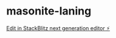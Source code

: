 # masonite-laning

[Edit in StackBlitz next generation editor ⚡️](https://stackblitz.com/~/github.com/eaguad1337/masonite-laning)